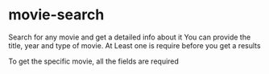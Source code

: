 # movie-search
Search for any movie and get a detailed info about it
You can provide the title, year and type of movie.
At Least one is require before you  get a results

To get the specific movie,  all the fields are required

